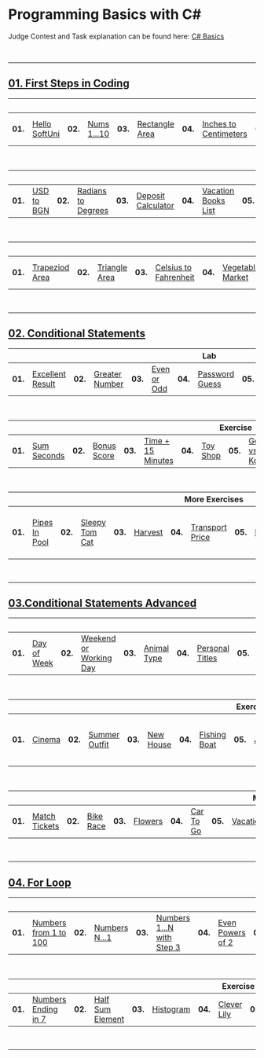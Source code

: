 # Programming Basics with C#
Judge Contest and Task explanation can be found here: <a href="https://judge.softuni.org/Contests/#!/List/ByCategory/245/CSharp-Basics">C# Basics</a>

<br/>

---

## <a href="https://github.com/vilyanab8/ProgrammingBasics/tree/main/C%23/01.FirstStepsInCoding">01. First Steps in Coding</a>

<table>
  <thead>
    <tr>
      <th colspan="18" style="text-align:center;">Lab</th>
    </tr>
  </thead>
  <tbody>
    <tr>
      <td><b>01.</b></td>
      <td><a href="https://github.com/vilyanab8/ProgrammingBasics/tree/main/C%23/01.FirstStepsInCoding/T01_HelloSoftUni">Hello SoftUni</a></td>
      <td><b>02.</b></td>
      <td><a href="https://github.com/vilyanab8/ProgrammingBasics/tree/main/C%23/01.FirstStepsInCoding/T02_Nums1To10">Nums 1...10</a></td>
      <td><b>03.</b></td>
      <td><a href="https://github.com/vilyanab8/ProgrammingBasics/tree/main/C%23/01.FirstStepsInCoding/T03_RectangleArea">Rectangle Area</a></td>
      <td><b>04.</b></td>
      <td><a href="https://github.com/vilyanab8/ProgrammingBasics/tree/main/C%23/01.FirstStepsInCoding/T04_InchesToCentimeters">Inches to Centimeters</a></td>
      <td><b>05.</b></td>
      <td><a href="https://github.com/vilyanab8/ProgrammingBasics/tree/main/C%23/01.FirstStepsInCoding/T05_GreetingByName">Greeting by Name</a></td>
       <td><b>06.</b></td>
      <td><a href="https://github.com/vilyanab8/ProgrammingBasics/tree/main/C%23/01.FirstStepsInCoding/T06_ConcatenateData">Concatenate Data</a></td>
      <td><b>07.</b></td>
      <td><a href="https://github.com/vilyanab8/ProgrammingBasics/tree/main/C%23/01.FirstStepsInCoding/T07_ProjectsCreation">Projects Creation</a></td>
      <td><b>08.</b></td>
      <td><a href="https://github.com/vilyanab8/ProgrammingBasics/tree/main/C%23/01.FirstStepsInCoding/T08_PetShop">Pet Shop</a></td>
      <td><b>09.</b></td>
      <td><a href="https://github.com/vilyanab8/ProgrammingBasics/tree/main/C%23/01.FirstStepsInCoding/T09_YardGreening">Yard Greening
</a></td>
    </tr>
  </tbody>
</table>
<br/>

<table>
  <thead>
    <tr>
      <th colspan="18" style="text-align:center;">Exercise</th>
    </tr>
  </thead>
  <tbody>
    <tr>
      <td><b>01.</b></td>
      <td><a href="https://github.com/vilyanab8/ProgrammingBasics/tree/main/C%23/01.FirstStepsInCoding-Exercise/T01_USDtoBGN">USD to BGN</a></td>
      <td><b>02.</b></td>
      <td><a href="https://github.com/vilyanab8/ProgrammingBasics/tree/main/C%23/01.FirstStepsInCoding-Exercise/T02_RadiansToDegrees">Radians to Degrees</a></td>
      <td><b>03.</b></td>
      <td><a href="https://github.com/vilyanab8/ProgrammingBasics/tree/main/C%23/01.FirstStepsInCoding-Exercise/T03_DepositCalculator">Deposit Calculator</a></td>
      <td><b>04.</b></td>
      <td><a href="https://github.com/vilyanab8/ProgrammingBasics/tree/main/C%23/01.FirstStepsInCoding-Exercise/T04_VacationBooksList">Vacation Books List</a></td>
      <td><b>05.</b></td>
      <td><a href="https://github.com/vilyanab8/ProgrammingBasics/tree/main/C%23/01.FirstStepsInCoding-Exercise/T05_SuppliesForSchool">Supplies for School</a></td>
       <td><b>06.</b></td>
      <td><a href="https://github.com/vilyanab8/ProgrammingBasics/tree/main/C%23/01.FirstStepsInCoding-Exercise/T06_Repainting">Repainting</a></td>
      <td><b>07.</b></td>
      <td><a href="https://github.com/vilyanab8/ProgrammingBasics/tree/main/C%23/01.FirstStepsInCoding-Exercise/T07_FoodDelivery">Food Delivery</a></td>
      <td><b>08.</b></td>
      <td><a href="https://github.com/vilyanab8/ProgrammingBasics/tree/main/C%23/01.FirstStepsInCoding-Exercise/T08_BasketballEquipment">Basketball Equipment</a></td>
      <td><b>09.</b></td>
      <td><a href="https://github.com/vilyanab8/ProgrammingBasics/tree/main/C%23/01.FirstStepsInCoding-Exercise/T09_FishTank">Fish Tank
</a></td>
    </tr>
  </tbody>
</table>
<br/>

<table>
  <thead>
    <tr>
      <th colspan="20" style="text-align:center;">More Exercises</th>
    </tr>
  </thead>
  <tbody>
    <tr>
      <td><b>01.</b></td>
      <td><a href="https://github.com/vilyanab8/ProgrammingBasics/tree/main/C%23/01.FirstStepsInCoding-MoreExercise/T01_TrapezoidArea">Trapeziod Area</a></td>
      <td><b>02.</b></td>
      <td><a href="https://github.com/vilyanab8/ProgrammingBasics/tree/main/C%23/01.FirstStepsInCoding-MoreExercise/T02_TriangleArea">Triangle Area</a></td>
      <td><b>03.</b></td>
      <td><a href="https://github.com/vilyanab8/ProgrammingBasics/tree/main/C%23/01.FirstStepsInCoding-MoreExercise/T03_CelsiusToFahrenheit">Celsius to Fahrenheit</a></td>
      <td><b>04.</b></td>
      <td><a href="https://github.com/vilyanab8/ProgrammingBasics/tree/main/C%23/01.FirstStepsInCoding-MoreExercise/T04_VegetableMarket">Vegetable Market</a></td>
      <td><b>05.</b></td>
      <td><a href="https://github.com/vilyanab8/ProgrammingBasics/tree/main/C%23/01.FirstStepsInCoding-MoreExercise/T05_TrainingLab">Training Lab</a></td>
       <td><b>06.</b></td>
      <td><a href="https://github.com/vilyanab8/ProgrammingBasics/tree/main/C%23/01.FirstStepsInCoding-MoreExercise/T06_Fishland">Fishland</a></td>
      <td><b>07.</b></td>
      <td><a href="https://github.com/vilyanab8/ProgrammingBasics/tree/main/C%23/01.FirstStepsInCoding-MoreExercise/T07_HousePainting">House Painting</a></td>
      <td><b>08.</b></td>
      <td><a href="https://github.com/vilyanab8/ProgrammingBasics/tree/main/C%23/01.FirstStepsInCoding-MoreExercise/T08_CircleAreaAndPerimeter">Circle Area and Perimeter</a></td>
      <td><b>09.</b></td>
      <td><a href="https://github.com/vilyanab8/ProgrammingBasics/tree/main/C%23/01.FirstStepsInCoding-MoreExercise/T09_WeatherForecast">Weather Forecast
</a></td>
      <td><b>10.</b></td>
      <td><a href="https://github.com/vilyanab8/ProgrammingBasics/tree/main/C%23/01.FirstStepsInCoding-MoreExercise/T10_WeatherForecast-Part2">Weather Forecast - Part 2</a></td>
    </tr>
  </tbody>
</table>
<br/>

---

## <a href="https://github.com/vilyanab8/ProgrammingBasics/tree/main/C%23/02.ConditionalStatements">02. Conditional Statements</a>

<table>
  <thead>
    <tr>
      <th colspan="14" style="text-align:center;">Lab</th>
    </tr>
  </thead>
  <tbody>
    <tr>
      <td><b>01.</b></td>
      <td><a href="https://github.com/vilyanab8/ProgrammingBasics/tree/main/C%23/02.ConditionalStatements/T01_ExcellentResult">Excellent Result</a></td>
      <td><b>02.</b></td>
      <td><a href="https://github.com/vilyanab8/ProgrammingBasics/tree/main/C%23/02.ConditionalStatements/T02_GreaterNumber">Greater Number</a></td>
      <td><b>03.</b></td>
      <td><a href="https://github.com/vilyanab8/ProgrammingBasics/tree/main/C%23/02.ConditionalStatements/T03_EvenOrOdd">Even or Odd</a></td>
      <td><b>04.</b></td>
      <td><a href="https://github.com/vilyanab8/ProgrammingBasics/tree/main/C%23/02.ConditionalStatements/T04_PasswordGuess">Password Guess</a></td>
      <td><b>05.</b></td>
      <td><a href="https://github.com/vilyanab8/ProgrammingBasics/tree/main/C%23/02.ConditionalStatements/T05_Number100To200">Number 100...200</a></td>
       <td><b>06.</b></td>
      <td><a href="https://github.com/vilyanab8/ProgrammingBasics/tree/main/C%23/02.ConditionalStatements/T06_SpeedInfo">Speed Info</a></td>
      <td><b>07.</b></td>
      <td><a href="https://github.com/vilyanab8/ProgrammingBasics/tree/main/C%23/02.ConditionalStatements/T07_AreaOfFigures">Area of Figures</a></td>
    </tr>
  </tbody>
</table>
<br/>

<table>
  <thead>
    <tr>
      <th colspan="16" style="text-align:center;">Exercise</th>
    </tr>
  </thead>
  <tbody>
    <tr>
      <td><b>01.</b></td>
      <td><a href="https://github.com/vilyanab8/ProgrammingBasics/tree/main/C%23/02.ConditionalStatements-Exercise/T01_SumSeconds">Sum Seconds</a></td>
      <td><b>02.</b></td>
      <td><a href="https://github.com/vilyanab8/ProgrammingBasics/tree/main/C%23/02.ConditionalStatements-Exercise/T02_BonusScore">Bonus Score</a></td>
      <td><b>03.</b></td>
      <td><a href="https://github.com/vilyanab8/ProgrammingBasics/tree/main/C%23/02.ConditionalStatements-Exercise/T03_Time%2B15Minutes">Time + 15 Minutes</a></td>
      <td><b>04.</b></td>
      <td><a href="https://github.com/vilyanab8/ProgrammingBasics/tree/main/C%23/02.ConditionalStatements-Exercise/T04_ToyShop">Toy Shop</a></td>
      <td><b>05.</b></td>
      <td><a href="https://github.com/vilyanab8/ProgrammingBasics/tree/main/C%23/02.ConditionalStatements-Exercise/T05_GodzillaVs.Kong">Godzilla vs. Kong</a></td>
       <td><b>06.</b></td>
      <td><a href="https://github.com/vilyanab8/ProgrammingBasics/tree/main/C%23/02.ConditionalStatements-Exercise/T06_WorldSwimmingRecord">World Swimming Record</a></td>
      <td><b>07.</b></td>
      <td><a href="https://github.com/vilyanab8/ProgrammingBasics/tree/main/C%23/02.ConditionalStatements-Exercise/T07_Shopping">Shopping</a></td>
       <td><b>08.</b></td>
      <td><a href="https://github.com/vilyanab8/ProgrammingBasics/tree/main/C%23/02.ConditionalStatements-Exercise/T08_LunchBreak">Lunch Break</a></td>
    </tr>
  </tbody>
</table>
<br/>

<table>
  <thead>
    <tr>
      <th colspan="16" style="text-align:center;">More Exercises</th>
    </tr>
  </thead>
  <tbody>
    <tr>
      <td><b>01.</b></td>
      <td><a href="https://github.com/vilyanab8/ProgrammingBasics/tree/main/C%23/02.ConditionalStatements-MoreExercises/T01_PipesInPool">Pipes In Pool</a></td>
      <td><b>02.</b></td>
      <td><a href="https://github.com/vilyanab8/ProgrammingBasics/tree/main/C%23/02.ConditionalStatements-MoreExercises/T02_SleepyTomCat">Sleepy Tom Cat</a></td>
      <td><b>03.</b></td>
      <td><a href="https://github.com/vilyanab8/ProgrammingBasics/tree/main/C%23/02.ConditionalStatements-MoreExercises/T03_Harvest">Harvest</a></td>
      <td><b>04.</b></td>
      <td><a href="https://github.com/vilyanab8/ProgrammingBasics/tree/main/C%23/02.ConditionalStatements-MoreExercises/T04_TransportPrice">Transport Price</a></td>
      <td><b>05.</b></td>
      <td><a href="https://github.com/vilyanab8/ProgrammingBasics/tree/main/C%23/02.ConditionalStatements-MoreExercises/T05_Pets">Pets</a></td>
       <td><b>06.</b></td>
      <td><a href="https://github.com/vilyanab8/ProgrammingBasics/tree/main/C%23/02.ConditionalStatements-MoreExercises/T06_FlowerShop">Flower Shop</a></td>
      <td><b>07.</b></td>
      <td><a href="https://github.com/vilyanab8/ProgrammingBasics/tree/main/C%23/02.ConditionalStatements-MoreExercises/T07_FuelTank">Fuel Tank</a></td>
      <td><b>08.</b></td>
      <td><a href="https://github.com/vilyanab8/ProgrammingBasics/tree/main/C%23/02.ConditionalStatements-MoreExercises/T08_FuelTank-Part2">Fuel Tank - Part 2</a></td>
</a></td>
    </tr>
  </tbody>
</table>
<br/>

---

## <a href="https://github.com/vilyanab8/ProgrammingBasics/tree/main/C%23/03.ConditionalStatementsAdvanced">03.Conditional Statements Advanced</a>

<table>
  <thead>
    <tr>
      <th colspan="24" style="text-align:center;">Lab</th>
    </tr>
  </thead>
  <tbody>
    <tr>
      <td><b>01.</b></td>
      <td><a href="https://github.com/vilyanab8/ProgrammingBasics/tree/main/C%23/03.ConditionalStatementsAdvanced/T01_DayOfWeek">Day of Week</a></td>
      <td><b>02.</b></td>
      <td><a href="https://github.com/vilyanab8/ProgrammingBasics/tree/main/C%23/03.ConditionalStatementsAdvanced/T02_WeekendOrWorkingDay">Weekend or Working Day</a></td>
      <td><b>03.</b></td>
      <td><a href="https://github.com/vilyanab8/ProgrammingBasics/tree/main/C%23/03.ConditionalStatementsAdvanced/T03_AnimalType">Animal Type</a></td>
      <td><b>04.</b></td>
      <td><a href="https://github.com/vilyanab8/ProgrammingBasics/tree/main/C%23/03.ConditionalStatementsAdvanced/T04_PersonalTitles">Personal Titles</a></td>
      <td><b>05.</b></td>
      <td><a href="https://github.com/vilyanab8/ProgrammingBasics/tree/main/C%23/03.ConditionalStatementsAdvanced/T05_SmallShop">Small Shop</a></td>
       <td><b>06.</b></td>
      <td><a href="https://github.com/vilyanab8/ProgrammingBasics/tree/main/C%23/03.ConditionalStatementsAdvanced/T06_NumberInRange">Number in Range</a></td>
      <td><b>07.</b></td>
      <td><a href="https://github.com/vilyanab8/ProgrammingBasics/tree/main/C%23/03.ConditionalStatementsAdvanced/T07_WorkingHours">Working Hours</a></td>
      <td><b>08.</b></td>
      <td><a href="https://github.com/vilyanab8/ProgrammingBasics/tree/main/C%23/03.ConditionalStatementsAdvanced/T08_CinemaTicket">Cinema Ticket</a></td>
      <td><b>09.</b></td>
      <td><a href="https://github.com/vilyanab8/ProgrammingBasics/tree/main/C%23/03.ConditionalStatementsAdvanced/T09_FruitOrVegetable">Fruit or Vegetable</a></td>
       <td><b>10.</b></td>
      <td><a href="https://github.com/vilyanab8/ProgrammingBasics/tree/main/C%23/03.ConditionalStatementsAdvanced/T10_InvalidNumber">Invalid Number</a></td>
      <td><b>11.</b></td>
      <td><a href="https://github.com/vilyanab8/ProgrammingBasics/tree/main/C%23/03.ConditionalStatementsAdvanced/T11_FruitShop">Fruit Shop</a></td>
       <td><b>12.</b></td>
      <td><a href="https://github.com/vilyanab8/ProgrammingBasics/tree/main/C%23/03.ConditionalStatementsAdvanced/T12_TradeCommissions">Trade Commissions</a></td>
    </tr>
  </tbody>
</table>
<br/>

<table>
  <thead>
    <tr>
      <th colspan="18" style="text-align:center;">Exercise</th>
    </tr>
  </thead>
  <tbody>
    <tr>
      <td><b>01.</b></td>
      <td><a href="https://github.com/vilyanab8/ProgrammingBasics/tree/main/C%23/03.ConditionalStatementsAdvanced-Exercise/T01_Cinema">Cinema</a></td>
      <td><b>02.</b></td>
      <td><a href="https://github.com/vilyanab8/ProgrammingBasics/tree/main/C%23/03.ConditionalStatementsAdvanced-Exercise/T02_SummerOutfit">Summer Outfit</a></td>
      <td><b>03.</b></td>
      <td><a href="https://github.com/vilyanab8/ProgrammingBasics/tree/main/C%23/03.ConditionalStatementsAdvanced-Exercise/T03_NewHouse">New House</a></td>
      <td><b>04.</b></td>
      <td><a href="https://github.com/vilyanab8/ProgrammingBasics/tree/main/C%23/03.ConditionalStatementsAdvanced-Exercise/T04_FishingBoat">Fishing Boat</a></td>
      <td><b>05.</b></td>
      <td><a href="https://github.com/vilyanab8/ProgrammingBasics/tree/main/C%23/03.ConditionalStatementsAdvanced-Exercise/T05_Journey">Journey</a></td>
       <td><b>06.</b></td>
      <td><a href="https://github.com/vilyanab8/ProgrammingBasics/tree/main/C%23/03.ConditionalStatementsAdvanced-Exercise/T06_OperationsBetweenNumbers">Operations Between Numbers</a></td>
      <td><b>07.</b></td>
      <td><a href="https://github.com/vilyanab8/ProgrammingBasics/tree/main/C%23/03.ConditionalStatementsAdvanced-Exercise/T07_HotelRoom">Hotel Room</a></td>
      <td><b>08.</b></td>
      <td><a href="https://github.com/vilyanab8/ProgrammingBasics/tree/main/C%23/03.ConditionalStatementsAdvanced-Exercise/T08_OnTimeForTheExam">On Time for the Exam</a></td>
      <td><b>09.</b></td>
      <td><a href="https://github.com/vilyanab8/ProgrammingBasics/tree/main/C%23/03.ConditionalStatementsAdvanced-Exercise/T09_SkiTrip">Ski Trip
</a></td>
    </tr>
  </tbody>
</table>
<br/>

<table>
  <thead>
    <tr>
      <th colspan="20" style="text-align:center;">More Exercises</th>
    </tr>
  </thead>
  <tbody>
    <tr>
      <td><b>01.</b></td>
      <td><a href="https://github.com/vilyanab8/ProgrammingBasics/tree/main/C%23/03.ConditionalStatementsAdvanced-MoreExercises/T01_MatchTickets">Match Tickets</a></td>
      <td><b>02.</b></td>
      <td><a href="https://github.com/vilyanab8/ProgrammingBasics/tree/main/C%23/03.ConditionalStatementsAdvanced-MoreExercises/T02_BikeRace">Bike Race
</a></td>
      <td><b>03.</b></td>
      <td><a href="https://github.com/vilyanab8/ProgrammingBasics/tree/main/C%23/03.ConditionalStatementsAdvanced-MoreExercises/T03_Flowers">Flowers</a></td>
      <td><b>04.</b></td>
      <td><a href="https://github.com/vilyanab8/ProgrammingBasics/tree/main/C%23/03.ConditionalStatementsAdvanced-MoreExercises/T04_CarToGo">Car To Go</a></td>
      <td><b>05.</b></td>
      <td><a href="https://github.com/vilyanab8/ProgrammingBasics/tree/main/C%23/03.ConditionalStatementsAdvanced-MoreExercises/T05_Vacation">Vacation</a></td>
       <td><b>06.</b></td>
      <td><a href="https://github.com/vilyanab8/ProgrammingBasics/tree/main/C%23/03.ConditionalStatementsAdvanced-MoreExercises/T06_TruckDriver">Truck Driver</a></td>
      <td><b>07.</b></td>
      <td><a href="https://github.com/vilyanab8/ProgrammingBasics/tree/main/C%23/03.ConditionalStatementsAdvanced-MoreExercises/T07_SchoolCamp">School Camp</a></td>
      <td><b>08.</b></td>
      <td><a href="https://github.com/vilyanab8/ProgrammingBasics/tree/main/C%23/03.ConditionalStatementsAdvanced-MoreExercises/T08_PointOnRectangleBorder">Point on Rectangle Border</a></td>
      <td><b>09.</b></td>
      <td><a href="https://github.com/vilyanab8/ProgrammingBasics/tree/main/C%23/03.ConditionalStatementsAdvanced-MoreExercises/T09_NumbersFrom1To10">Numbers from 1 to 10
</a></td>
      <td><b>10.</b></td>
      <td><a href="https://github.com/vilyanab8/ProgrammingBasics/tree/main/C%23/03.ConditionalStatementsAdvanced-MoreExercises/T10_MultiplyBy2">Multiply by 2</a></td>
</a></td>
    </tr>
  </tbody>
</table>
<br/>

---

## <a href="https://github.com/vilyanab8/ProgrammingBasics/tree/main/C%23/04.ForLoop">04. For Loop</a>

<table>
  <thead>
    <tr>
      <th colspan="20" style="text-align:center;">Lab</th>
    </tr>
  </thead>
  <tbody>
    <tr>
      <td><b>01.</b></td>
      <td><a href="https://github.com/vilyanab8/ProgrammingBasics/tree/main/C%23/04.ForLoop/T01_NumbersFrom1To100">Numbers from 1 to 100</a></td>
      <td><b>02.</b></td>
      <td><a href="https://github.com/vilyanab8/ProgrammingBasics/tree/main/C%23/04.ForLoop/T02_NumbersNTo1">Numbers N...1</a></td>
      <td><b>03.</b></td>
      <td><a href="https://github.com/vilyanab8/ProgrammingBasics/tree/main/C%23/04.ForLoop/T03_Numbers1ToNWithStep3">Numbers 1...N with Step 3</a></td>
      <td><b>04.</b></td>
      <td><a href="https://github.com/vilyanab8/ProgrammingBasics/tree/main/C%23/04.ForLoop/T04_EvenPowersOf2">Even Powers of 2</a></td>
      <td><b>05.</b></td>
      <td><a href="https://github.com/vilyanab8/ProgrammingBasics/tree/main/C%23/04.ForLoop/T05_CharacterSequence">Character Sequence</a></td>
       <td><b>06.</b></td>
      <td><a href="https://github.com/vilyanab8/ProgrammingBasics/tree/main/C%23/04.ForLoop/T06_VowelsSum">Vowels Sum</a></td>
      <td><b>07.</b></td>
      <td><a href="https://github.com/vilyanab8/ProgrammingBasics/tree/main/C%23/04.ForLoop/T07_SumNumbers">Sum Numbers</a></td>
      <td><b>08.</b></td>
      <td><a href="https://github.com/vilyanab8/ProgrammingBasics/tree/main/C%23/04.ForLoop/T08_NumberSequence">Number sequence</a></td>
      <td><b>09.</b></td>
      <td><a href="https://github.com/vilyanab8/ProgrammingBasics/tree/main/C%23/04.ForLoop/T09_LeftAndRightSum">Left and Right Sum</a></td>
       <td><b>10.</b></td>
      <td><a href="https://github.com/vilyanab8/ProgrammingBasics/tree/main/C%23/04.ForLoop/T10_OddEvenSum">Odd Even Sum</a></td>
    </tr>
  </tbody>
</table>
<br/>

<table>
  <thead>
    <tr>
      <th colspan="16" style="text-align:center;">Exercise</th>
    </tr>
  </thead>
  <tbody>
    <tr>
      <td><b>01.</b></td>
      <td><a href="https://github.com/vilyanab8/ProgrammingBasics/tree/main/C%23/04.ForLoop-Exercise/T01_NumbersEndingIn7">Numbers Ending in 7</a></td>
      <td><b>02.</b></td>
      <td><a href="https://github.com/vilyanab8/ProgrammingBasics/tree/main/C%23/04.ForLoop-Exercise/T02_HalfSumElement">Half Sum Element</a></td>
      <td><b>03.</b></td>
      <td><a href="https://github.com/vilyanab8/ProgrammingBasics/tree/main/C%23/04.ForLoop-Exercise/T03_Histogram">Histogram</a></td>
      <td><b>04.</b></td>
      <td><a href="https://github.com/vilyanab8/ProgrammingBasics/tree/main/C%23/04.ForLoop-Exercise/T04_CleverLily">Clever Lily</a></td>
      <td><b>05.</b></td>
      <td><a href="https://github.com/vilyanab8/ProgrammingBasics/tree/main/C%23/04.ForLoop-Exercise/T05_Salary">Salary</a></td>
       <td><b>06.</b></td>
      <td><a href="https://github.com/vilyanab8/ProgrammingBasics/tree/main/C%23/04.ForLoop-Exercise/T06_Oscars">Oscars</a></td>
      <td><b>07.</b></td>
      <td><a href="https://github.com/vilyanab8/ProgrammingBasics/tree/main/C%23/04.ForLoop-Exercise/T07_TrekkingMania">Trekking Mania</a></td>
      <td><b>08.</b></td>
      <td><a href="https://github.com/vilyanab8/ProgrammingBasics/tree/main/C%23/04.ForLoop-Exercise/T08_TennisRanklist">Tennis Ranklist</a></td>
</a></td>
    </tr>
  </tbody>
</table>
<br/>

---
